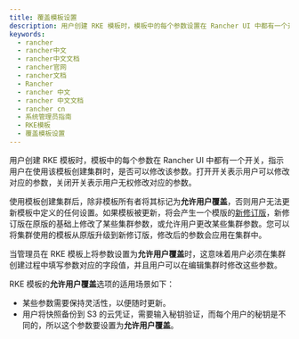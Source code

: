 ```yaml
---
title: 覆盖模板设置
description: 用户创建 RKE 模板时，模板中的每个参数设置在 Rancher UI 中都有一个开关，指示用户在使用该模板创建集群时，是否可以修改该参数。打开开关表示用户可以修改对应的参数，关闭开关表示用户无权修改对应的参数。
keywords:
  - rancher
  - rancher中文
  - rancher中文文档
  - rancher官网
  - rancher文档
  - Rancher
  - rancher 中文
  - rancher 中文文档
  - rancher cn
  - 系统管理员指南
  - RKE模板
  - 覆盖模板设置
---
```


用户创建 RKE 模板时，模板中的每个参数在 Rancher UI 中都有一个开关，指示用户在使用该模板创建集群时，是否可以修改该参数。打开开关表示用户可以修改对应的参数，关闭开关表示用户无权修改对应的参数。

使用模板创建集群后，除非模板所有者将其标记为**允许用户覆盖**，否则用户无法更新模板中定义的任何设置。如果模板被更新，将会产生一个模版的[新修订版](/docs/rancher2.5/admin-settings/rke-templates/creating-and-revising/_index)，新修订版在原版的基础上修改了某些集群参数，或允许用户更改某些集群参数。您可以将集群使用的模板从原版升级到新修订版，修改后的参数会应用在集群中。

当管理员在 RKE 模板上将参数设置为**允许用户覆盖**时，这意味着用户必须在集群创建过程中填写参数对应的字段值，并且用户可以在编辑集群时修改这些参数。

RKE 模板的**允许用户覆盖**选项的适用场景如下：

- 某些参数需要保持灵活性，以便随时更新。
- 用户将快照备份到 S3 的云凭证，需要输入秘钥验证，而每个用户的秘钥是不同的，所以这个参数要设置为**允许用户覆盖**。
